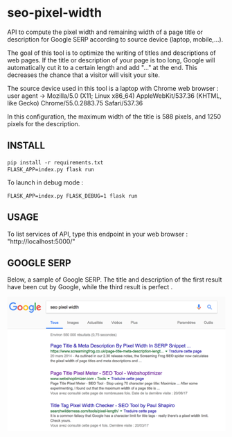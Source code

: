 # seo-pixel-width
API to compute the pixel width and remaining width of a page title or description for Google SERP according to source device (laptop, mobile,...).

The goal of this tool is to optimize the writing of titles and descriptions of web pages. If the title or description of your page is too long, Google will automatically cut it to a certain length and add "..." at the end. This decreases the chance that a visitor will visit your site.

The source device used in this tool is a laptop with Chrome web browser :
user agent -> Mozilla/5.0 (X11; Linux x86_64) AppleWebKit/537.36 (KHTML, like Gecko) Chrome/55.0.2883.75 Safari/537.36

In this configuration, the maximum width of the title is 588 pixels, and 1250 pixels for the description.

## INSTALL
```
pip install -r requirements.txt
FLASK_APP=index.py flask run
```

To launch in debug mode :
```
FLASK_APP=index.py FLASK_DEBUG=1 flask run
```

## USAGE
To list services of API, type this endpoint in your web browser : "http://localhost:5000/"

## GOOGLE SERP
Below, a sample of Google SERP. The title and description of the first result have been cut by Google, while the third result is perfect .

![Google SERP](images/google.png?raw=true "Google SERP" )
